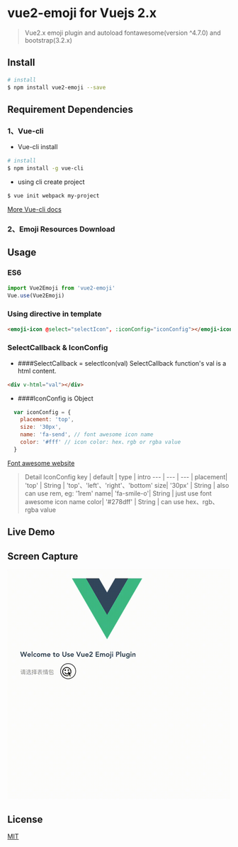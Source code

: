 # vue2-emoji for Vuejs 2.x
> Vue2.x emoji plugin and autoload fontawesome(version ^4.7.0) and bootstrap(3.2.x)


## Install

``` bash
# install
$ npm install vue2-emoji --save

```

## Requirement Dependencies
### 1、Vue-cli
* Vue-cli install
``` bash
# install
$ npm install -g vue-cli
```
* using cli create project
``` bash
$ vue init webpack my-project
```

[More Vue-cli docs](https://github.com/vuejs/vue-cli)

### 2、Emoji Resources Download


## Usage

### ES6

``` javascript
import Vue2Emoji from 'vue2-emoji'
Vue.use(Vue2Emoji)
```

### Using directive in template

``` html
<emoji-icon @select="selectIcon", :iconConfig="iconConfig"></emoji-icon>
```

### SelectCallback & IconConfig
* ####SelectCallback = selectIcon(val)
SelectCallback function's val is a html content.

``` html
<div v-html="val"></div>
```

* ####IconConfig is Object

``` js
  var iconConfig = {
    placement: 'top',
    size: '30px',
    name: 'fa-send', // font awesome icon name
    color: '#fff' // icon color: hex、rgb or rgba value
  }
```

[Font awesome website](http://fontawesome.io/icons/)

> Detail IconConfig
key | default | type | intro
--- | --- | --- |
placement| 'top' | String | 'top'、'left'、'right'、'bottom'
size| '30px' | String | also can use rem, eg: '1rem'
name| 'fa-smile-o'| String | just use font awesome icon name
color| '#278dff' | String | can use hex、rgb、rgba value

## Live Demo

## Screen Capture
![Alt text](vue2emojivedio.gif)

## License
[MIT](https://opensource.org/licenses/MIT)
